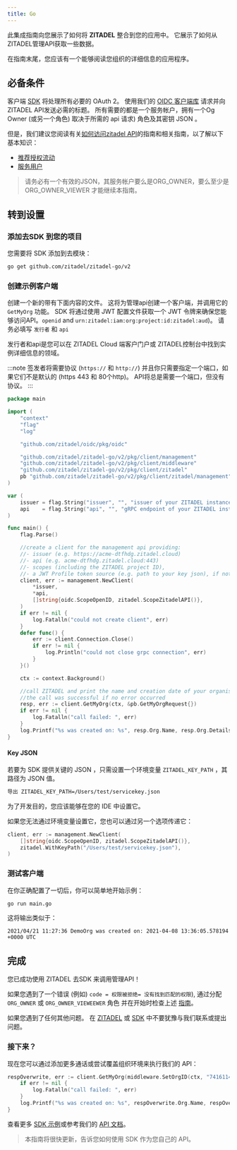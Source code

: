 ```yaml
---
title: Go
---
```


此集成指南向您展示了如何将 **ZITADEL** 整合到您的应用中。 它展示了如何从ZITADEL管理API获取一些数据。

在指南末尾，您应该有一个能够阅读您组织的详细信息的应用程序。

## 必备条件

客户端 [SDK](https://github.com/zitadel/zitadel-go) 将处理所有必要的 OAuth 2。 使用我们的 [OIDC 客户端库](https://github.com/zitadel/oidc) 请求并向ZITADEL API发送必需的标题。 所有需要的都是一个服务帐户，拥有一个Og Owner (或另一个角色) 取决于所需的 api 请求) 角色及其密钥 JSON 。

但是，我们建议您阅读有关[如何访问zitadel API](../../guides/integrate/access-zitadel-apis)的指南和相关指南，以了解以下基本知识：
 - [推荐授权流动](../../guides/integrate/oauth-recommended-flows.md)
 - [服务用户](../../guides/integrate/serviceusers.md)

> 请务必有一个有效的JSON，其服务帐户要么是ORG_OWNER，要么至少是ORG_OWNER_VIEWER 才能继续本指南。

## 转到设置

### 添加去SDK 到您的项目

您需要将 SDK 添加到去模块：

```bash
go get github.com/zitadel/zitadel-go/v2
```

### 创建示例客户端

创建一个新的带有下面内容的文件。 这将为管理api创建一个客户端，并调用它的 `GetMyOrg` 功能。 SDK 将通过使用 JWT 配置文件获取一个 JWT 令牌来确保您能够访问API。`openid` and `urn:zitadel:iam:org:project:id:zitadel:aud`)。 请务必填写 `发行者` 和 `api`

发行者和api是您可以在 ZITADEL Cloud 端客户门户或 ZITADEL控制台中找到实例详细信息的领域。

:::note
签发者将需要协议 (`https://` 和 `http://`) 并且你只需要指定一个端口，如果它们不是默认的 (https 443 和 80个http)。 API将总是需要一个端口，但没有协议。
:::

```go
package main

import (
    "context"
    "flag"
    "log"

    "github.com/zitadel/oidc/pkg/oidc"

    "github.com/zitadel/zitadel-go/v2/pkg/client/management"
    "github.com/zitadel/zitadel-go/v2/pkg/client/middleware"
    "github.com/zitadel/zitadel-go/v2/pkg/client/zitadel"
    pb "github.com/zitadel/zitadel-go/v2/pkg/client/zitadel/management"
)

var (
    issuer = flag.String("issuer", "", "issuer of your ZITADEL instance (in the form: https://<instance>.zitadel.cloud or https://<yourdomain>)")
    api    = flag.String("api", "", "gRPC endpoint of your ZITADEL instance (in the form: <instance>.zitadel.cloud:443 or <yourdomain>:443)")
)

func main() {
    flag.Parse()

    //create a client for the management api providing:
    //- issuer (e.g. https://acme-dtfhdg.zitadel.cloud)
    //- api (e.g. acme-dtfhdg.zitadel.cloud:443)
    //- scopes (including the ZITADEL project ID),
    //- a JWT Profile token source (e.g. path to your key json), if not provided, the file will be read from the path set in env var ZITADEL_KEY_PATH
    client, err := management.NewClient(
        *issuer,
        *api,
        []string{oidc.ScopeOpenID, zitadel.ScopeZitadelAPI()},
    )
    if err != nil {
        log.Fatalln("could not create client", err)
    }
    defer func() {
        err := client.Connection.Close()
        if err != nil {
            log.Println("could not close grpc connection", err)
        }
    }()

    ctx := context.Background()

    //call ZITADEL and print the name and creation date of your organisation
    //the call was successful if no error occurred
    resp, err := client.GetMyOrg(ctx, &pb.GetMyOrgRequest{})
    if err != nil {
        log.Fatalln("call failed: ", err)
    }
    log.Printf("%s was created on: %s", resp.Org.Name, resp.Org.Details.CreationDate.AsTime())
}

```

#### Key JSON

若要为 SDK 提供关键的 JSON ，只需设置一个环境变量 `ZITADEL_KEY_PATH` ，其路径为 JSON 值。

```bash
导出 ZITADEL_KEY_PATH=/Users/test/servicekey.json
```

为了开发目的，您应该能够在您的 IDE 中设置它。

如果您无法通过环境变量设置它，您也可以通过另一个选项传递它：

```go
client, err := management.NewClient(
    []string{oidc.ScopeOpenID, zitadel.ScopeZitadelAPI()},
    zitadel.WithKeyPath("/Users/test/servicekey.json"),
)
```

### 测试客户端

在你正确配置了一切后，你可以简单地开始示例：

```bash
go run main.go
```

这将输出类似于：

```
2021/04/21 11:27:36 DemoOrg was created on: 2021-04-08 13:36:05.578194 +0000 UTC
```

## 完成

您已成功使用 ZITADEL 去SDK 来调用管理API！

如果您遇到了一个错误 (例如) `code = 权限被拒绝= 没有找到匹配的权限`), 通过分配 `ORG_OWNER` 或 `ORG_OWNER_VIEWEEWER` 角色 并在开始时检查上述 [指南](#prerequisites)。

如果您遇到了任何其他问题。 在 [ZITADEL](https://github.com/zitadel/zitadel/issues) 或 [SDK](https://github.com/zitadel/zitadel-go/issues) 中不要犹豫与我们联系或提出问题。

### 接下来？

现在您可以通过添加更多通话或尝试覆盖组织环境来执行我们的 API：

```go
respOverwrite, err := client.GetMyOrg(middleware.SetOrgID(ctx, "74161146763996133"), &amp;pb.GetMyOrgRequest{})
    if err != nil {
        log.Fatalln("call failed: ", err)
    }
    log.Printf("%s was created on: %s", respOverwrite.Org.Name, respOverwrite.Org.Details.CreationDate.AsTime())
}
```
查看更多 [SDK 示例](https://github.com/zitadel/zitadel-go/blob/main/example)或参考我们的 [API 文档](../../apis/introduction)。

> 本指南将很快更新，告诉您如何使用 SDK 作为您自己的 API。
